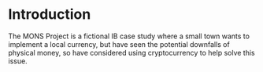 # Introduction

The MONS Project is a fictional IB case study where a small town wants to implement a local currency, but have seen the potential downfalls of physical money, so have considered using cryptocurrency to help solve this issue.
